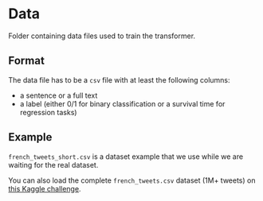 # Data

Folder containing data files used to train the transformer.

## Format

The data file has to be a `csv` file with at least the following columns:

- a sentence or a full text
- a label (either 0/1 for binary classification or a survival time for regression tasks)

## Example

`french_tweets_short.csv` is a dataset example that we use while we are waiting for the real dataset.

You can also load the complete `french_tweets.csv` dataset (1M+ tweets) on [this Kaggle challenge](https://www.kaggle.com/hbaflast/french-twitter-sentiment-analysis/version/1).